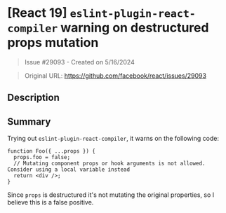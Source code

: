# [React 19] `eslint-plugin-react-compiler` warning on destructured props mutation 

> Issue #29093 - Created on 5/16/2024

> Original URL: https://github.com/facebook/react/issues/29093

## Description

## Summary

Trying out `eslint-plugin-react-compiler`, it warns on the following code:

```tsx
function Foo({ ...props }) {
  props.foo = false;
  // Mutating component props or hook arguments is not allowed. Consider using a local variable instead
  return <div />;
}
```

Since `props` is destructured it's not mutating the original properties, so I believe this is a false positive.


